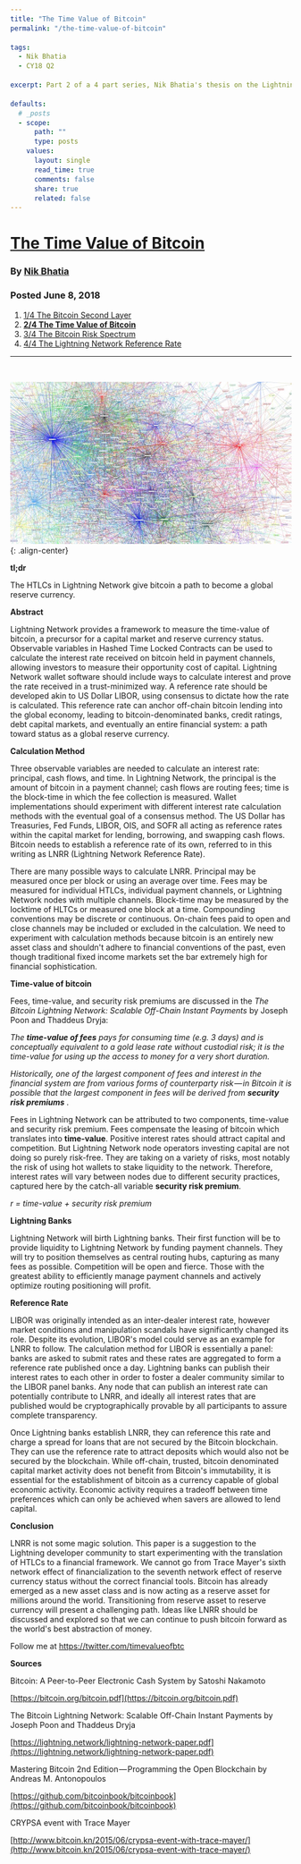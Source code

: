 ```yaml
---
title: "The Time Value of Bitcoin"
permalink: "/the-time-value-of-bitcoin" 

tags:
  - Nik Bhatia
  - CY18 Q2

excerpt: Part 2 of a 4 part series, Nik Bhatia's thesis on the Lightning Network. In this post he explains the time-value of bitcoin. Posted June 8, 2019.

defaults:
  # _posts
  - scope:
      path: ""
      type: posts
    values:
      layout: single
      read_time: true
      comments: false
      share: true
      related: false
---
```


# [The Time Value of Bitcoin](https://medium.com/@timevalueofbtc/the-time-value-of-bitcoin-3807b91f02d2)
### By [Nik Bhatia](https://medium.com/@timevalueofbtc)
### Posted June 8, 2018

1. [1/4 The Bitcoin Second Layer](https://cryptowords.github.io/the-bitcoin-second-layer)
2. **[2/4 The Time Value of Bitcoin](https://medium.com/@timevalueofbtc/the-time-value-of-bitcoin-3807b91f02d2)**
3. [3/4 The Bitcoin Risk Spectrum](https://medium.com/@timevalueofbtc/the-bitcoin-risk-spectrum-949f6abec290)
4. [4/4 The Lightning Network Reference Rate](https://cryptowords.github.io/the-lightning-reference-rate)

***

<br>

![](/assets/images/cy18/cy18q2m6/nb-1.png){: .align-center}

**tl;dr**

The HTLCs in Lightning Network give bitcoin a path to become a global reserve currency.

**Abstract**

Lightning Network provides a framework to measure the time-value of bitcoin, a precursor for a capital market and reserve currency status. Observable variables in Hashed Time Locked Contracts can be used to calculate the interest rate received on bitcoin held in payment channels, allowing investors to measure their opportunity cost of capital. Lightning Network wallet software should include ways to calculate interest and prove the rate received in a trust-minimized way. A reference rate should be developed akin to US Dollar LIBOR, using consensus to dictate how the rate is calculated. This reference rate can anchor off-chain bitcoin lending into the global economy, leading to bitcoin-denominated banks, credit ratings, debt capital markets, and eventually an entire financial system: a path toward status as a global reserve currency.

**Calculation Method**

Three observable variables are needed to calculate an interest rate: principal, cash flows, and time. In Lightning Network, the principal is the amount of bitcoin in a payment channel; cash flows are routing fees; time is the block-time in which the fee collection is measured. Wallet implementations should experiment with different interest rate calculation methods with the eventual goal of a consensus method. The US Dollar has Treasuries, Fed Funds, LIBOR, OIS, and SOFR all acting as reference rates within the capital market for lending, borrowing, and swapping cash flows. Bitcoin needs to establish a reference rate of its own, referred to in this writing as LNRR (Lightning Network Reference Rate).

There are many possible ways to calculate LNRR. Principal may be measured once per block or using an average over time. Fees may be measured for individual HTLCs, individual payment channels, or Lightning Network nodes with multiple channels. Block-time may be measured by the locktime of HLTCs or measured one block at a time. Compounding conventions may be discrete or continuous. On-chain fees paid to open and close channels may be included or excluded in the calculation. We need to experiment with calculation methods because bitcoin is an entirely new asset class and shouldn't adhere to financial conventions of the past, even though traditional fixed income markets set the bar extremely high for financial sophistication.

**Time-value of bitcoin**

Fees, time-value, and security risk premiums are discussed in the _The Bitcoin Lightning Network: Scalable Off-Chain Instant Payments_ by Joseph Poon and Thaddeus Dryja:

_The_ **_time-value of fees_** _pays for consuming time (e.g. 3 days) and is conceptually equivalent to a gold lease rate without custodial risk; it is the time-value for using up the access to money for a very short duration._

_Historically, one of the largest component of fees and interest in the financial system are from various forms of counterparty risk — in Bitcoin it is possible that the largest component in fees will be derived from_ **_security risk premiums_** _._

Fees in Lightning Network can be attributed to two components, time-value and security risk premium. Fees compensate the leasing of bitcoin which translates into **time-value**. Positive interest rates should attract capital and competition. But Lightning Network node operators investing capital are not doing so purely risk-free. They are taking on a variety of risks, most notably the risk of using hot wallets to stake liquidity to the network. Therefore, interest rates will vary between nodes due to different security practices, captured here by the catch-all variable **security risk premium**.

_r = time-value + security risk premium_

**Lightning Banks**

Lightning Network will birth Lightning banks. Their first function will be to provide liquidity to Lightning Network by funding payment channels. They will try to position themselves as central routing hubs, capturing as many fees as possible. Competition will be open and fierce. Those with the greatest ability to efficiently manage payment channels and actively optimize routing positioning will profit.

**Reference Rate**

LIBOR was originally intended as an inter-dealer interest rate, however market conditions and manipulation scandals have significantly changed its role. Despite its evolution, LIBOR's model could serve as an example for LNRR to follow. The calculation method for LIBOR is essentially a panel: banks are asked to submit rates and these rates are aggregated to form a reference rate published once a day. Lightning banks can publish their interest rates to each other in order to foster a dealer community similar to the LIBOR panel banks. Any node that can publish an interest rate can potentially contribute to LNRR, and ideally all interest rates that are published would be cryptographically provable by all participants to assure complete transparency.

Once Lightning banks establish LNRR, they can reference this rate and charge a spread for loans that are not secured by the Bitcoin blockchain. They can use the reference rate to attract deposits which would also not be secured by the blockchain. While off-chain, trusted, bitcoin denominated capital market activity does not benefit from Bitcoin's immutability, it is essential for the establishment of bitcoin as a currency capable of global economic activity. Economic activity requires a tradeoff between time preferences which can only be achieved when savers are allowed to lend capital.

**Conclusion**

LNRR is not some magic solution. This paper is a suggestion to the Lightning developer community to start experimenting with the translation of HTLCs to a financial framework. We cannot go from Trace Mayer's sixth network effect of financialization to the seventh network effect of reserve currency status without the correct financial tools. Bitcoin has already emerged as a new asset class and is now acting as a reserve asset for millions around the world. Transitioning from reserve asset to reserve currency will present a challenging path. Ideas like LNRR should be discussed and explored so that we can continue to push bitcoin forward as the world's best abstraction of money.

Follow me at https://twitter.com/timevalueofbtc

**Sources**

Bitcoin: A Peer-to-Peer Electronic Cash System by Satoshi Nakamoto

[https://bitcoin.org/bitcoin.pdf](https://bitcoin.org/bitcoin.pdf)

The Bitcoin Lightning Network: Scalable Off-Chain Instant Payments by Joseph Poon and Thaddeus Dryja

[https://lightning.network/lightning-network-paper.pdf](https://lightning.network/lightning-network-paper.pdf)

Mastering Bitcoin 2nd Edition — Programming the Open Blockchain by Andreas M. Antonopoulos

[https://github.com/bitcoinbook/bitcoinbook](https://github.com/bitcoinbook/bitcoinbook)

CRYPSA event with Trace Mayer

[http://www.bitcoin.kn/2015/06/crypsa-event-with-trace-mayer/](http://www.bitcoin.kn/2015/06/crypsa-event-with-trace-mayer/)
